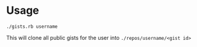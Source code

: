 # Usage

```
./gists.rb username
```

This will clone all public gists for the user into `./repos/username/<gist id>`
